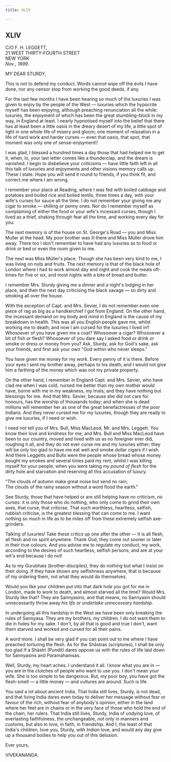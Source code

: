 ```yaml
---
title: XLIV

---
```





  

  


## XLIV

C/O F. H. LEGGETT,  
21 WEST THIRTY-FOURTH STREET  
NEW YORK  
*Nov*.*, 1899*.

MY DEAR STURDY,

This is not to defend my conduct. Words cannot wipe off the evils I have
done, nor any censor stop from working the good deeds, if any.

For the last few months I have been hearing so much of the luxuries I
was given to enjoy by the people of the West — luxuries which the
hypocrite myself has been enjoying, although preaching renunciation all
the while: luxuries, the enjoyment of which has been the great
stumbling-block in my way, in England at least. I nearly hypnotised
myself into the belief that there has at least been a little oasis in
the dreary desert of my life, a little spot of light in one whole life
of misery and gloom; one moment of relaxation in a life of hard work and
harder curses — even that oasis, that spot, that moment was only one of
sense-enjoyment!!

I was glad, I blessed a hundred times a day those that had helped me to
get it, when, lo, your last letter comes like a thunderclap, and the
dream is vanished. I begin to disbelieve your criticisms — have little
faith left in all this talk of luxuries and enjoyments and other visions
memory calls up. These I state. Hope you will send it round to friends,
if you think fit, and correct me where I am wrong.

I remember your place at Reading, where I was fed with boiled cabbage
and potatoes and boiled rice and boiled lentils, three times a day, with
your wife's curses for sauce all the time. I do not remember your giving
me any cigar to smoke — shilling or penny ones. Nor do I remember myself
as complaining of either the food or your wife's incessant curses,
though I lived as a thief, shaking through fear all the time, and
working every day for you.

The next memory is of the house on St. George's Road — you and Miss
Muller at the head. My poor brother was ill there and Miss Müller drove
him away. There too I don't remember to have had any luxuries as to food
or drink or bed or even the room given to me.

The next was Miss Müller's place. Though she has been very kind to me, I
was living on nuts and fruits. The next memory is that of the black hole
of London where I had to work almost day and night and cook the meals
oft-times for five or six, and most nights with a bite of bread and
butter.

I remember Mrs. Sturdy giving me a dinner and a night's lodging in her
place, and then the next day criticising the black savage — so dirty and
smoking all over the house.

With the exception of Capt. and Mrs. Sevier, I do not remember even one
piece of rag as big as a handkerchief I got from England. On the other
hand, the incessant demand on my body and mind in England is the cause
of my breakdown in health. This was all you English people gave me,
whilst working me to death; and now I am cursed for the luxuries I lived
in!! Whosoever of you have given me a coat? Whosoever a cigar? Whosoever
a bit of fish or flesh? Whosoever of you dare say I asked food or drink
or smoke or dress or money from you? Ask, Sturdy, ask for God's sake,
ask your friends, and first ask your own "God within who never sleeps."

You have given me money for my work. Every penny of it is there. Before
your eyes I sent my brother away, perhaps to his death; and I would not
give him a farthing of the money which was not my private property.

On the other hand, I remember in England Capt. and Mrs. Sevier, who have
clad me when I was cold, nursed me better than my own mother would have,
borne with me in my weakness, my trials; and they have nothing but
blessings for me. And that Mrs. Sevier, because she did not care for
honours, has the worship of thousands today; and when she is dead
millions will remember her as one of the great benefactresses of the
poor Indians. And they never cursed me for my luxuries, though they are
ready to give me luxuries, if I need or wish.

I need not tell you of Mrs. Bull, Miss MacLeod, Mr. and Mrs. Leggett.
You know their love and kindness for me; and Mrs. Bull and Miss MacLeod
have been to our country, moved and lived with us as no foreigner ever
did, roughing it all, and they do not ever curse me and my luxuries
either; they will be only too glad to have me eat well and smoke dollar
cigars if I wish. And there Leggetts and Bulls were the people whose
bread whose money bought my smokes and several times paid my rent,
whilst I was killing myself for your people, when you were taking *my
pound of flesh* for the dirty hole and starvation and reserving all this
accusation of luxury.

"The clouds of autumn make great noise but send no rain;  
The clouds of the rainy season without a word flood the earth."

See Sturdy, those that have helped or are still helping have no
criticism, no curses: it is only those who do nothing, who only come to
grind their own axes, that curse, that criticise. That such worthless,
heartless, selfish, rubbish criticise, is the greatest blessing that can
come to me. I want nothing so much in life as to be miles off from these
extremely selfish axe-grinders.

Talking of luxuries! Take these critics up one after the other — It is
all flesh, all flesh and no spirit anywhere. Thank God, they come out
sooner or later in their true colours. And you advise me to regulate my
conduct, my work, according to the desires of such heartless, selfish
persons, and are at your wit's end because I do not!

As to my Gurubhais (brother-disciples), they do nothing but what I
insist on their doing. If they have shown any selfishness anywhere, that
is because of my ordering them, not what they would do themselves.

Would you like your children put into that dark hole you got for me in
London, made to work to death, and almost starved all the time? Would
Mrs. Sturdy like that? They are Sannyasins, and that means, no Sannyasin
should unnecessarily throw away *his life or undertake unnecessary
hardship*.

In undergoing all this hardship in the West we have been only breaking
the rules of Sannyasa. They are my brothers, my children. I do not want
them to die in holes for my sake. I don't, by all that is good and true
I don't, want them starved and worked and cursed for all their pains.

A word more. I shall be very glad if you can point out to me where I
have preached torturing the flesh. As for the Shāstras (scriptures), I
shall be only too glad if a Shāstri (Pundit) dares oppose us with the
rules of life laid down for Sannyasins and Paramahamsas.

Well, Sturdy, my heart aches. I understand it all. I know what you are
in — you are in the clutches of people who want to use you. I don't mean
your wife. She is too simple to be dangerous. But, my poor boy, you have
got the flesh-smell — a little money — and vultures are around. Such is
life.

You said a lot about ancient India. That India still lives, Sturdy, is
not dead, and that living India dares even today to deliver her message
without fear or favour of the rich, without fear of anybody's opinion,
either in the land where her feet are in chains or in the very face of
those who hold the end of the chain, her rulers. That India still lives,
Sturdy, India of undying love, of everlasting faithfulness, the
unchangeable, not only in manners and customs, but also in love, in
faith, in friendship. And I, the least of that India's children, love
you, Sturdy, with *Indian* love, and would any day give up a thousand
bodies to help you out of this delusion. 

Ever yours,

VIVEKANANDA.


